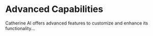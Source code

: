 # Advanced Capabilities

Catherine AI offers advanced features to customize and enhance its functionality...